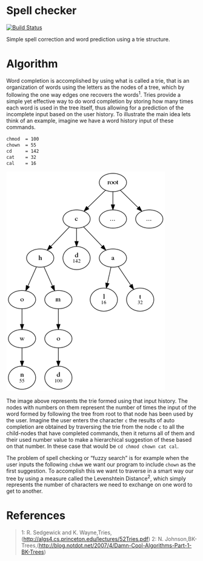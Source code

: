 # Spell checker

[![Build Status](https://travis-ci.org/evalvarez12/Predictive-shell.svg?branch=master)](https://travis-ci.org/evalvarez12/Predictive-shell)

Simple spell correction and word prediction using a trie structure.


Algorithm
=========

Word completion is accomplished by using what is called a
trie, that is an organization of words using the letters as the nodes of
a tree, which by following the one way edges one recovers the words<sup>1</sup>.
Tries provide a simple yet effective way to do word completion by
storing how many times each word is used in the tree itself, thus
allowing for a prediction of the incomplete input based on the user
history. To illustrate the main idea lets think of an example, imagine
we have a word history input of these commands.

    chmod  = 100
    chown  = 55
    cd     = 142
    cat    = 32
    cal    = 16

![image](word_example.png)


The image above represents the trie formed using that input history. The
nodes with numbers on them represent the number of times the input of
the word formed by following the tree from root to that node has been
used by the user. Imagine the user enters the character `c` the results
of auto completion are obtained by traversing the trie from the node `c`
to all the child-nodes that have completed commands, then it returns all
of them and their used number value to make a hierarchical suggestion of
these based on that number. In these case that would be
`cd chmod chown cat cal`.

The problem of spell checking or “fuzzy
search” is for example when the user inputs the following `chdwm` we
want our program to include `chown` as the first suggestion. To accomplish
this we want to traverse in a smart way our tree by using a measure called
the Levenshtein Distance<sup>2</sup>, which simply represents the number
of characters we need to exchange on one word to get to another.



References
==========
>1: R. Sedgewick and K. Wayne,Tries,(http://algs4.cs.princeton.edu/lectures/52Tries.pdf)
>2: N. Johnson,BK-Trees,(http://blog.notdot.net/2007/4/Damn-Cool-Algorithms-Part-1-BK-Trees)